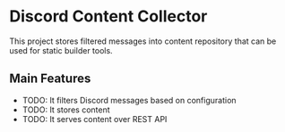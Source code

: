 # Discord Content Collector

This project stores filtered messages into content repository that can be used
for static builder tools.

## Main Features

* TODO: It filters Discord messages based on configuration
* TODO: It stores content
* TODO: It serves content over REST API
